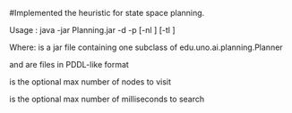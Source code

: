 #Implemented the heuristic for state space planning.

Usage : java -jar Planning.jar <plugin> -d <domain> -p <problem> [-nl <nodes>] [-tl <millis>]

Where:
  <plugin> is a jar file containing one subclass of edu.uno.ai.planning.Planner
  
  <domain> and <problem> are files in PDDL-like format
  
  <nodes> is the optional max number of nodes to visit
  
  <millis> is the optional max number of milliseconds to search
